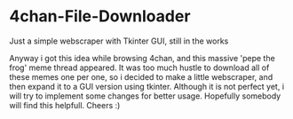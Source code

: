 # 4chan-File-Downloader
Just a simple webscraper with Tkinter GUI, still in the works

Anyway i got this idea while browsing 4chan, and this massive 'pepe the frog' meme thread appeared. It was too much hustle to download all of these memes one per one, so i decided to make a little webscraper, and then expand it to a GUI version using tkinter. Although it is not perfect yet, i will try to implement some changes for better usage. Hopefully somebody will find this helpfull. Cheers :)
